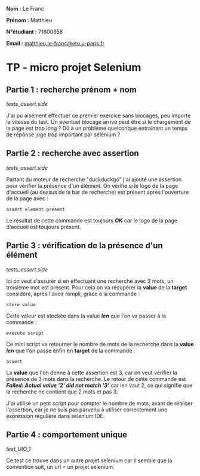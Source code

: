 **Nom :** Le Franc

**Prénom :** Matthieu

**N°étudiant :** 71800858

**Email :** matthieu.le-franc@etu.u-paris.fr

# TP - micro projet Selenium

## Partie 1 : recherche prénom + nom

*tests_assert.side*

J'ai pu aisément effectuer ce premier exercice sans blocages, peu importe la vitesse du test. Un éventuel blocage arrive peut être si le chargement de la page est trop long ? Dû à un problème quelconque entrainant un temps de réponse jugé trop important par sélénium ?

## Partie 2 : recherche avec assertion 

*tests_assert.side*

Partant du moteur de recherche "duckduckgo" j'ai ajouté une assertion pour vérifier la présence d'un élément.
On vérifie si le logo de la page d'accueil (au dessus de la bar de recherche) est présent après l'ouverture de la page avec :
```
assert element present
```
Le résultat de cette commande est toujours ***OK*** car le logo de la page d'accueil est toujours présent.

## Partie 3 : vérification de la présence d'un élément

*tests_assert.side*

Ici on veut s'assurer si en effectuant une recherche avec 2 mots, un troisième mot est présent.
Pour cela on va récupérer la **value** de la **target** considéré, après l'avoir rempli, grâce à la commande :
```
store value
```
Cette valeur est stockée dans la value ***len*** que l'on va passer à la commande :
```
execute script
```
Ce mini script va retourner le nombre de mots de la recherche dans la **value** ***len*** que l'on passe enfin en **target** de la commande :
```
assert
```
La **value** que l'on donne à cette assertion est 3, car on veut vérifier la présence de 3 mots dans la recherche.
Le retour de cette commande est ***Failed: Actual value '2' did not match '3'*** car len vaut 2, ce qui signifie que la recherche ne contient que 2 mots et pas 3.

J'ai utilisé un petit script pour compter le nombre de mots, avant de réaliser l'assertion, car je ne suis pas parvenu à utiliser correctement une expression régulière dans selenium IDE. 

## Partie 4 : comportement unique

*test_UIO_1*

Ce test ce trouve dans un autre projet selenium car il semble que la convention soit, un url = un projet selenium.